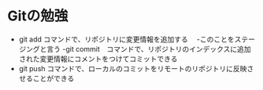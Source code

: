 # Gitの勉強

- git add コマンドで、リポジトリに変更情報を追加する
　-このことをステージングと言う
-git commit　コマンドで、リポジトリのインデックスに追加された変更情報にコメントをつけてコミットできる
- git push コマンドで、ローカルのコミットをリモートのリポジトリに反映させることができる
